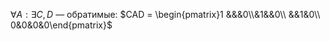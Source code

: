$\forall A: \exists C, D$ — обратимые: $CAD = \begin{pmatrix}1 &&&0\\&1&&0\\ &&1&0\\ 0&0&0&0\end{pmatrix}$

